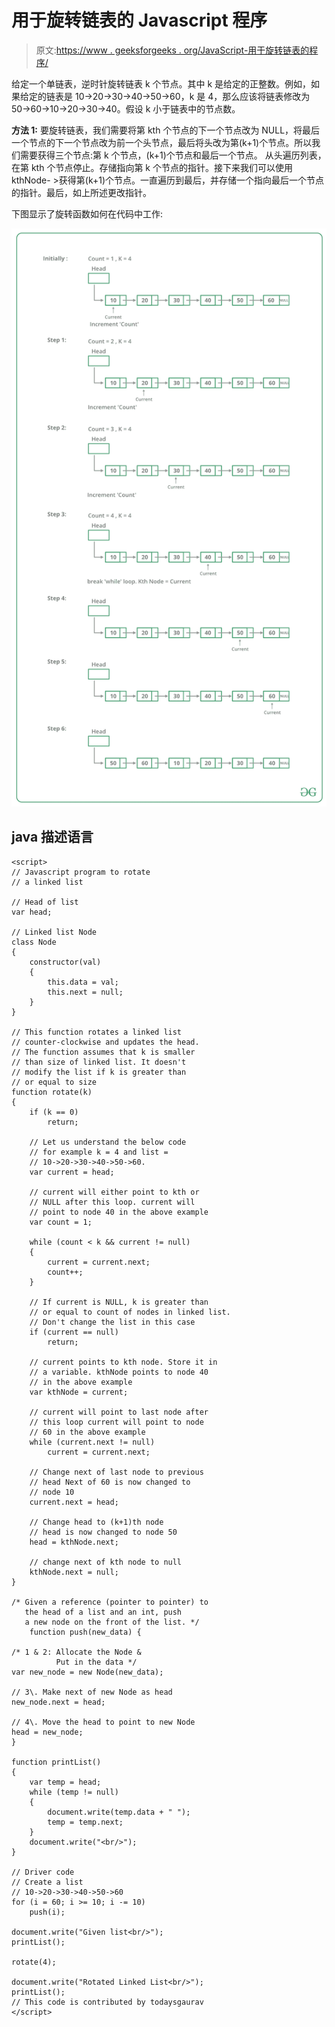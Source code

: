 # 用于旋转链表的 Javascript 程序

> 原文:[https://www . geeksforgeeks . org/JavaScript-用于旋转链表的程序/](https://www.geeksforgeeks.org/javascript-program-for-rotating-a-linked-list/)

给定一个单链表，逆时针旋转链表 k 个节点。其中 k 是给定的正整数。例如，如果给定的链表是 10->20->30->40->50->60，k 是 4，那么应该将链表修改为 50->60->10->20->30->40。假设 k 小于链表中的节点数。

**方法 1:**
要旋转链表，我们需要将第 kth 个节点的下一个节点改为 NULL，将最后一个节点的下一个节点改为前一个头节点，最后将头改为第(k+1)个节点。所以我们需要获得三个节点:第 k 个节点，(k+1)个节点和最后一个节点。
从头遍历列表，在第 kth 个节点停止。存储指向第 k 个节点的指针。接下来我们可以使用 kthNode- >获得第(k+1)个节点。一直遍历到最后，并存储一个指向最后一个节点的指针。最后，如上所述更改指针。

下图显示了旋转函数如何在代码中工作:

![](img/d20bcab15c5c1bfdac020daf13ed0cb5.png)

## java 描述语言

```
<script>
// Javascript program to rotate
// a linked list

// Head of list
var head;

// Linked list Node
class Node
{
    constructor(val)
    {
        this.data = val;
        this.next = null;
    }
}

// This function rotates a linked list
// counter-clockwise and updates the head.
// The function assumes that k is smaller
// than size of linked list. It doesn't
// modify the list if k is greater than
// or equal to size
function rotate(k)
{
    if (k == 0)
        return;

    // Let us understand the below code
    // for example k = 4 and list =
    // 10->20->30->40->50->60.
    var current = head;

    // current will either point to kth or
    // NULL after this loop. current will
    // point to node 40 in the above example
    var count = 1;

    while (count < k && current != null)
    {
        current = current.next;
        count++;
    }

    // If current is NULL, k is greater than
    // or equal to count of nodes in linked list.
    // Don't change the list in this case
    if (current == null)
        return;

    // current points to kth node. Store it in
    // a variable. kthNode points to node 40
    // in the above example
    var kthNode = current;

    // current will point to last node after
    // this loop current will point to node
    // 60 in the above example
    while (current.next != null)
        current = current.next;

    // Change next of last node to previous
    // head Next of 60 is now changed to
    // node 10
    current.next = head;

    // Change head to (k+1)th node
    // head is now changed to node 50
    head = kthNode.next;

    // change next of kth node to null
    kthNode.next = null;
}

/* Given a reference (pointer to pointer) to
   the head of a list and an int, push
   a new node on the front of the list. */
    function push(new_data) {

/* 1 & 2: Allocate the Node &
          Put in the data */
var new_node = new Node(new_data);

// 3\. Make next of new Node as head
new_node.next = head;

// 4\. Move the head to point to new Node
head = new_node;
}

function printList()
{
    var temp = head;
    while (temp != null)
    {
        document.write(temp.data + " ");
        temp = temp.next;
    }
    document.write("<br/>");
}

// Driver code
// Create a list
// 10->20->30->40->50->60
for (i = 60; i >= 10; i -= 10)
    push(i);

document.write("Given list<br/>");
printList();

rotate(4);

document.write("Rotated Linked List<br/>");
printList();
// This code is contributed by todaysgaurav
</script>
```